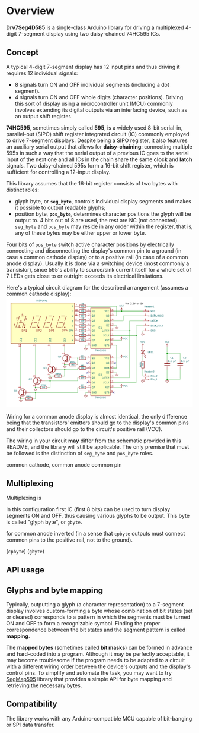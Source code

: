 # Overview

**Drv7Seg4D585** is a single-class Arduino library for driving
a multiplexed 4-digit 7-segment display using two daisy-chained 74HC595 ICs.

## Concept

A typical 4-digit 7-segment display has 12 input pins and thus driving it requires 12 individual signals:
* 8 signals turn ON and OFF individual segments (including a dot segment).
* 4 signals turn ON and OFF whole digits (character positions).
Driving this sort of display using a microcontroller unit (MCU) commonly involves extending its digital outputs
via an interfacing device, such as an output shift register.

**74HC595**, sometimes simply called **595**, is a widely used 8-bit serial-in, parallel-out (SIPO) shift register
integrated circuit (IC) commonly employed to drive 7-segment displays. Despite being a SIPO register, it also features
an auxiliary serial output that allows for **daisy-chaining**: connecting multiple 595s in such a way that
the serial output of a previous IC goes to the serial input of the next one and all ICs in the chain share the same
**clock** and **latch** signals. Two daisy-chained 595s form a 16-bit shift register, which is sufficient
for controlling a 12-input display.

This library assumes that the 16-bit register consists of two bytes with distinct roles:
* glyph byte, or **`seg_byte`**, controls individual display segments and makes it possible to output readable glyphs;
* position byte, **`pos_byte`**, determines character positions the glyph will be output to. 4 bits out of 8 are used,
the rest are NC (not connected).
`seg_byte` and `pos_byte` may reside in any order within the register, that is, any of these bytes may be either upper
or lower byte. 

Four bits of `pos_byte` switch active character positions by electrically connecting and disconnecting the display's
common pin to a ground (in case a common cathode display) or to a positive rail (in case of a common anode display).
Usually it is done via a switching device (most commonly a transistor), since 595's ability to source/sink current
itself for a whole set of 7 LEDs gets close to or outright exceeds its electrical limitations.

Here's a typical circuit diagram for the described arrangement (assumes a common cathode display):
![Circuit diagram (schematic)](assets/circuit_diagram_(schematic).png)

Wiring for a common anode display is almost identical, the only difference being that the transistors' emitters
should go to the display's common pins and their collectors should go to the circuit's positive rail (VCC).

The wiring in your circuit **may** differ from the schematic provided in this README, and the library will still
be applicable. The only premise that must be followed is the distinction of `seg_byte` and `pos_byte` roles.

common cathode, common anode
common pin

## Multiplexing

Multiplexing is


In this configuration first IC (first 8 bits) can be used to
turn display segments ON and OFF, thus causing various glyphs to be output. This byte is called "glyph byte",
or `gbyte`. 

for common anode inverted (in a sense that `cpbyte` outputs must connect common pins to the positive rail, not to the ground).


(`cpbyte`) (`gbyte`)





## API usage


## Glyphs and byte mapping

Typically, outputting a glyph (a character representation) to a 7-segment display involves custom-forming a byte
whose combination of bit states (set or cleared) corresponds to a pattern in which the segments must be turned
ON and OFF to form a recognizable symbol. Finding the proper correspondence between the bit states and the segment
pattern is called **mapping**.

The **mapped bytes** (sometimes called **bit masks**) can be formed in advance and hard-coded into a program.
Although it may be perfectly acceptable, it may become troublesome if the program needs to be adapted to a circuit
with a different wiring order between the device's outputs and the display's control pins. To simplify and automate
the task, you may want to try [SegMap595](https://github.com/ErlingSigurdson/SegMap595) library that provides
a simple API for byte mapping and retrieving the necessary bytes.

## Compatibility

The library works with any Arduino-compatible MCU capable of bit-banging or SPI data transfer.
